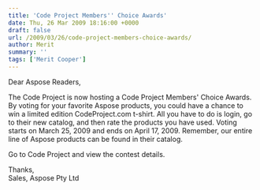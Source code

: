 ```yaml
---
title: 'Code Project Members'' Choice Awards'
date: Thu, 26 Mar 2009 18:16:00 +0000
draft: false
url: /2009/03/26/code-project-members-choice-awards/
author: Merit
summary: ''
tags: ['Merit Cooper']
---
```


Dear Aspose Readers,  
  
The Code Project is now hosting a Code Project Members' Choice Awards. By voting for your favorite Aspose products, you could have a chance to win a limited edition CodeProject.com t-shirt. All you have to do is login, go to their new catalog, and then rate the products you have used. Voting starts on March 25, 2009 and ends on April 17, 2009. Remember, our entire line of Aspose products can be found in their catalog.  
  
Go to Code Project and view the contest details.  
  
Thanks,  
Sales, Aspose Pty Ltd







